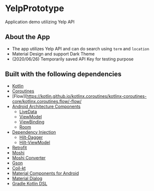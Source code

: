# YelpPrototype
Application demo utilizing Yelp API

## About the App

- The app utilizes Yelp API and can do search using `term` and `location`
- Material Design and support Dark Theme
- (2020/06/26) Temporarily saved API Key for testing purpose

## Built with the following dependencies
- [Kotlin](https://kotlinlang.org/)
- [Coroutines](https://kotlinlang.org/docs/reference/coroutines-overview.html)
- [Flow](https://kotlin.github.io/kotlinx.coroutines/kotlinx-coroutines-core/kotlinx.coroutines.flow/-flow/
- [Android Architecture Components](https://developer.android.com/topic/libraries/architecture) 
  - [LiveData](https://developer.android.com/topic/libraries/architecture/livedata) 
  - [ViewModel](https://developer.android.com/topic/libraries/architecture/viewmodel) 
  - [ViewBinding](https://developer.android.com/topic/libraries/view-binding)
  - [Room](https://developer.android.com/topic/libraries/architecture/room)
- [Dependency Injection](https://developer.android.com/training/dependency-injection)
  - [Hilt-Dagger](https://dagger.dev/hilt/)
  - [Hilt-ViewModel](https://developer.android.com/training/dependency-injection/hilt-jetpack)
- [Retrofit](https://square.github.io/retrofit/)
- [Moshi](https://github.com/square/moshi)
- [Moshi Converter](https://github.com/square/retrofit/tree/master/retrofit-converters/moshi)
- [Gson](https://github.com/google/gson)
- [Coil-kt](https://coil-kt.github.io/coil/)
- [Material Components for Android](https://github.com/material-components/material-components-android) 
- [Material Dialog](https://github.com/afollestad/material-dialogs)
- [Gradle Kotlin DSL](https://docs.gradle.org/current/userguide/kotlin_dsl.html)
